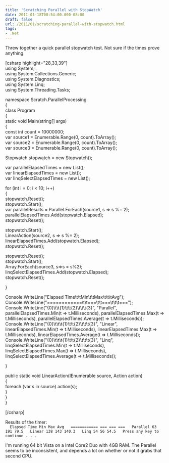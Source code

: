 ```yaml
---
title: 'Scratching Parallel with StopWatch'
date: 2011-01-18T00:54:00.000-08:00
draft: false
url: /2011/01/scratching-parallel-with-stopwatch.html
tags: 
- .Net
---
```


Threw together a quick parallel stopwatch test. Not sure if the times prove anything.  
  
\[csharp highlight="28,33,39"\]  
using System;  
using System.Collections.Generic;  
using System.Diagnostics;  
using System.Linq;  
using System.Threading.Tasks;  
  
namespace Scratch.ParallelProcessing  
{  
class Program  
{  
static void Main(string\[\] args)  
{  
const int count = 10000000;  
var source1 = Enumerable.Range(0, count).ToArray();  
var source2 = Enumerable.Range(0, count).ToArray();  
var source3 = Enumerable.Range(0, count).ToArray();  
  
Stopwatch stopwatch = new Stopwatch();  
  
var parallelElapsedTimes = new List<TimeSpan>();  
var linearElapsedTimes = new List<TimeSpan>();  
var linqSelectElapsedTimes = new List<TimeSpan>();  
  
for (int i = 0; i < 10; i++)  
{  
stopwatch.Reset();  
stopwatch.Start();  
var parallelResults = Parallel.ForEach(source1, s => s %= 2);  
parallelElapsedTimes.Add(stopwatch.Elapsed);  
stopwatch.Reset();  
  
stopwatch.Start();  
LinearAction(source2, s => s %= 2);  
linearElapsedTimes.Add(stopwatch.Elapsed);  
stopwatch.Reset();  
  
stopwatch.Reset();  
stopwatch.Start();  
Array.ForEach(source3, s=>s = s%2);  
linqSelectElapsedTimes.Add(stopwatch.Elapsed);  
stopwatch.Reset();  
  
}  
  
Console.WriteLine("Elapsed Time\\t\\tMin\\t\\tMax\\t\\t\\tAvg");  
Console.WriteLine("============\\t\\t===\\t\\t===\\t\\t\\t===");  
Console.WriteLine("{0}\\t\\t{1}\\t\\t{2}\\t\\t\\t{3}", "Parallel", parallelElapsedTimes.Min(t => t.Milliseconds), parallelElapsedTimes.Max(t => t.Milliseconds), parallelElapsedTimes.Average(t => t.Milliseconds));  
Console.WriteLine("{0}\\t\\t\\t{1}\\t\\t{2}\\t\\t\\t{3}", "Linear", linearElapsedTimes.Min(t => t.Milliseconds), linearElapsedTimes.Max(t => t.Milliseconds), linearElapsedTimes.Average(t => t.Milliseconds));  
Console.WriteLine("{0}\\t\\t\\t{1}\\t\\t{2}\\t\\t\\t{3}", "Linq", linqSelectElapsedTimes.Min(t => t.Milliseconds), linqSelectElapsedTimes.Max(t => t.Milliseconds), linqSelectElapsedTimes.Average(t => t.Milliseconds));  
  
}  
  
public static void LinearAction<T>(IEnumerable<T> source, Action<T> action)  
{  
foreach (var s in source) action(s);  
}  
}  
}  
  
  
\[/csharp\]  
  
Results of the timer:  
`  
Elapsed Time Min Max Avg  
============ === === ===  
Parallel 63 191 79.5  
Linear 138 143 140.3  
Linq 54 56 54.5  
Press any key to continue . . .  
`  
  
I'm running 64 bit Vista on a Intel Core2 Duo with 4GB RAM. The Parallel seems to be inconsistent, and depends a lot on whether or not it grabs that second CPU.
